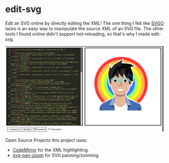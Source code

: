 # edit-svg
Edit an SVG online by directly editing the XML!
The one thing I felt like [SVGO](https://jakearchibald.github.io/svgomg/) lacks is an easy way to manipulate the source XML of an SVG file. The other tools I found online didn't support hot-reloading, so that's why I made edit-svg.

![Screenshot of the user interface.](images/screenshot.png)

Open Source Projects this project uses:
- [CodeMirror](https://codemirror.net/) for the XML highlighting.
- [svg-pan-zoom](https://github.com/ariutta/svg-pan-zoom) for SVG panning/zooming.